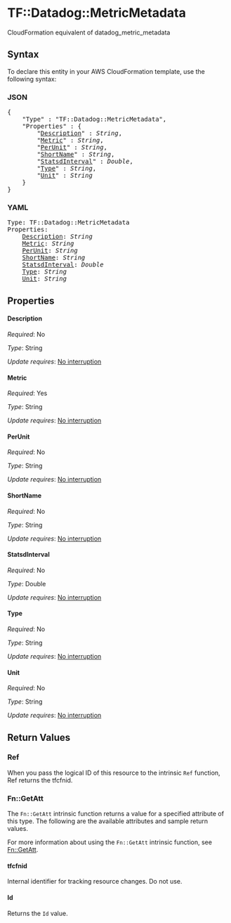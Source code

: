 # TF::Datadog::MetricMetadata

CloudFormation equivalent of datadog_metric_metadata

## Syntax

To declare this entity in your AWS CloudFormation template, use the following syntax:

### JSON

<pre>
{
    "Type" : "TF::Datadog::MetricMetadata",
    "Properties" : {
        "<a href="#description" title="Description">Description</a>" : <i>String</i>,
        "<a href="#metric" title="Metric">Metric</a>" : <i>String</i>,
        "<a href="#perunit" title="PerUnit">PerUnit</a>" : <i>String</i>,
        "<a href="#shortname" title="ShortName">ShortName</a>" : <i>String</i>,
        "<a href="#statsdinterval" title="StatsdInterval">StatsdInterval</a>" : <i>Double</i>,
        "<a href="#type" title="Type">Type</a>" : <i>String</i>,
        "<a href="#unit" title="Unit">Unit</a>" : <i>String</i>
    }
}
</pre>

### YAML

<pre>
Type: TF::Datadog::MetricMetadata
Properties:
    <a href="#description" title="Description">Description</a>: <i>String</i>
    <a href="#metric" title="Metric">Metric</a>: <i>String</i>
    <a href="#perunit" title="PerUnit">PerUnit</a>: <i>String</i>
    <a href="#shortname" title="ShortName">ShortName</a>: <i>String</i>
    <a href="#statsdinterval" title="StatsdInterval">StatsdInterval</a>: <i>Double</i>
    <a href="#type" title="Type">Type</a>: <i>String</i>
    <a href="#unit" title="Unit">Unit</a>: <i>String</i>
</pre>

## Properties

#### Description

_Required_: No

_Type_: String

_Update requires_: [No interruption](https://docs.aws.amazon.com/AWSCloudFormation/latest/UserGuide/using-cfn-updating-stacks-update-behaviors.html#update-no-interrupt)

#### Metric

_Required_: Yes

_Type_: String

_Update requires_: [No interruption](https://docs.aws.amazon.com/AWSCloudFormation/latest/UserGuide/using-cfn-updating-stacks-update-behaviors.html#update-no-interrupt)

#### PerUnit

_Required_: No

_Type_: String

_Update requires_: [No interruption](https://docs.aws.amazon.com/AWSCloudFormation/latest/UserGuide/using-cfn-updating-stacks-update-behaviors.html#update-no-interrupt)

#### ShortName

_Required_: No

_Type_: String

_Update requires_: [No interruption](https://docs.aws.amazon.com/AWSCloudFormation/latest/UserGuide/using-cfn-updating-stacks-update-behaviors.html#update-no-interrupt)

#### StatsdInterval

_Required_: No

_Type_: Double

_Update requires_: [No interruption](https://docs.aws.amazon.com/AWSCloudFormation/latest/UserGuide/using-cfn-updating-stacks-update-behaviors.html#update-no-interrupt)

#### Type

_Required_: No

_Type_: String

_Update requires_: [No interruption](https://docs.aws.amazon.com/AWSCloudFormation/latest/UserGuide/using-cfn-updating-stacks-update-behaviors.html#update-no-interrupt)

#### Unit

_Required_: No

_Type_: String

_Update requires_: [No interruption](https://docs.aws.amazon.com/AWSCloudFormation/latest/UserGuide/using-cfn-updating-stacks-update-behaviors.html#update-no-interrupt)

## Return Values

### Ref

When you pass the logical ID of this resource to the intrinsic `Ref` function, Ref returns the tfcfnid.

### Fn::GetAtt

The `Fn::GetAtt` intrinsic function returns a value for a specified attribute of this type. The following are the available attributes and sample return values.

For more information about using the `Fn::GetAtt` intrinsic function, see [Fn::GetAtt](https://docs.aws.amazon.com/AWSCloudFormation/latest/UserGuide/intrinsic-function-reference-getatt.html).

#### tfcfnid

Internal identifier for tracking resource changes. Do not use.

#### Id

Returns the <code>Id</code> value.

